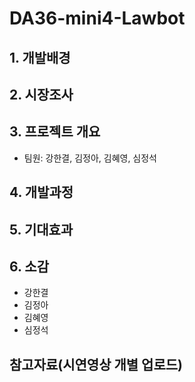 # DA36-mini4-Lawbot

## 1. 개발배경
  

## 2. 시장조사

## 3. 프로젝트 개요
-  팀원: 강한결, 김정아, 김혜영, 심정석

## 4. 개발과정

## 5. 기대효과

## 6. 소감
 - 강한결
 - 김정아
 - 김혜영
 - 심정석

## 참고자료(시연영상 개별 업로드)

